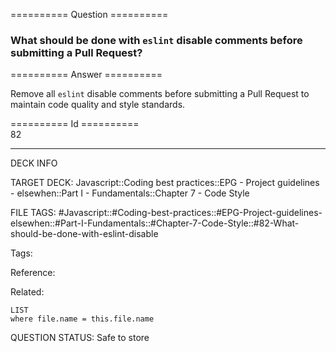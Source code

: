 ========== Question ==========  

### What should be done with `eslint` disable comments before submitting a Pull Request?  

========== Answer ==========  

Remove all `eslint` disable comments before submitting a Pull Request to maintain code quality and style standards.

========== Id ==========  
82

---

DECK INFO

TARGET DECK: Javascript::Coding best practices::EPG - Project guidelines - elsewhen::Part I - Fundamentals::Chapter 7 - Code Style

FILE TAGS: #Javascript::#Coding-best-practices::#EPG-Project-guidelines-elsewhen::#Part-I-Fundamentals::#Chapter-7-Code-Style::#82-What-should-be-done-with-eslint-disable

Tags:

Reference:

Related:

```dataview
LIST
where file.name = this.file.name
```

QUESTION STATUS: Safe to store
